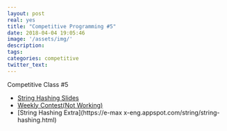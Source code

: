 ```yaml
---
layout: post
real: yes
title: "Competitive Programming #5"
date: 2018-04-04 19:05:46
image: '/assets/img/'
description:
tags:
categories: competitive
twitter_text:
---
```


Competitive Class #5

* [String Hashing Slides](https://docs.google.com/presentation/d/1404oDbGyQHKFe6um0gVJBWiYJzoPQDgrz6dlH6m1b0E/edit?usp=sharing)
* [Weekly Contest(Not Working)](www.google.com)
* [String Hashing Extra](https://e-max x-eng.appspot.com/string/string-hashing.html)